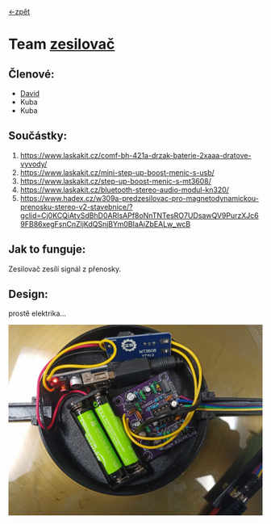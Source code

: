 [<-zpět](https://github.com/robodilna/gramofon#na%C5%A1e-teamy)

# Team [zesilovač](zesilovac.md)

## Členové:
 - [David](https://github.com/davsla12)
 - Kuba 
 - Kuba

## Součástky: 
1. https://www.laskakit.cz/comf-bh-421a-drzak-baterie-2xaaa-dratove-vyvody/
2. https://www.laskakit.cz/mini-step-up-boost-menic-s-usb/
3. https://www.laskakit.cz/step-up-boost-menic-s-mt3608/
4. https://www.laskakit.cz/bluetooth-stereo-audio-modul-kn320/
5. https://www.hadex.cz/w309a-predzesilovac-pro-magnetodynamickou-prenosku-stereo-v2-stavebnice/?gclid=Cj0KCQiAtvSdBhD0ARIsAPf8oNnTNTesRO7UDsawQV9PurzXJc69FB86xegFsnCnZljKdQSnjBYm0BIaAiZbEALw_wcB

## Jak to funguje:

Zesilovač zesílí signál z přenosky.


## Design:
prostě elektrika...

![Detail předzesilovače](obrazky-gramofonu/predzesilovac.jpg)
